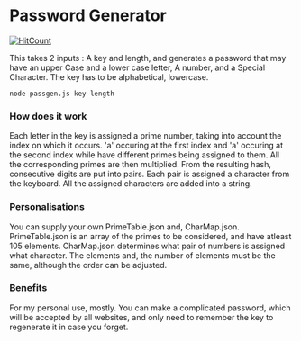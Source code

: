 # Password Generator

[![HitCount](http://hits.dwyl.io/AzimJaved/passgen.svg)](http://hits.dwyl.io/AzimJaved/passgen)


This takes 2 inputs : A key and length, and generates a password that may have an upper Case and a lower case letter, A number, and a Special Character. 
The key has to be alphabetical, lowercase.

```
node passgen.js key length
```

### How does it work

Each letter in the key is assigned a prime number, taking into account the index on which it occurs. 'a' occuring at the first index and 'a' occuring at the second index while have different primes being assigned to them.
All the corresponding primes are then multiplied. From the resulting hash, consecutive digits are put into pairs. Each pair is assigned a character from the keyboard. All the assigned characters are added into a string.

### Personalisations

You can supply your own PrimeTable.json and, CharMap.json.
PrimeTable.json is an array of the primes to be considered, and have atleast 105 elements.
CharMap.json determines what pair of numbers is assigned what character. The elements and, the number of elements must be the same, although the order can be adjusted.


### Benefits

For my personal use, mostly. You can make a complicated password, which will be accepted by all websites, and only need to remember the key to regenerate it in case you forget.
